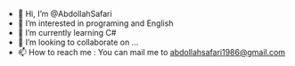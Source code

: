 - 👋 Hi, I’m @AbdollahSafari
- 👀 I’m interested in programing and English
- 🌱 I’m currently learning C#
- 💞️ I’m looking to collaborate on ...
- 📫 How to reach me : You can mail me to abdollahsafari1986@gmail.com

<!---
AbdollahSafari/AbdollahSafari is a ✨ special ✨ repository because its `README.md` (this file) appears on your GitHub profile.
You can click the Preview link to take a look at your changes.
--->
